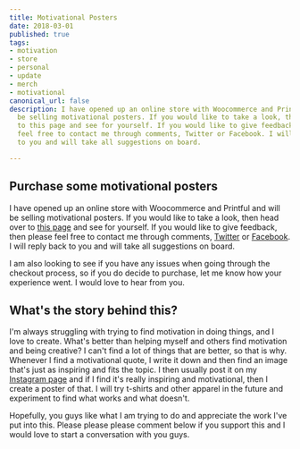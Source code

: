 ```yaml
---
title: Motivational Posters
date: 2018-03-01
published: true
tags:
- motivation
- store
- personal
- update
- merch
- motivational
canonical_url: false
description: I have opened up an online store with Woocommerce and Printful and will
  be selling motivational posters. If you would like to take a look, then head over
  to this page and see for yourself. If you would like to give feedback, then please
  feel free to contact me through comments, Twitter or Facebook. I will reply back
  to you and will take all suggestions on board.

---
```

## Purchase some motivational posters

I have opened up an online store with Woocommerce and Printful and will be selling motivational posters. If you would like to take a look, then head over to [this page](/motivation/) and see for yourself. If you would like to give feedback, then please feel free to contact me through comments, [Twitter](https://twitter.com/MBrooksUK) or [Facebook](https://www.facebook.com/MBrooksDeveloper/). I will reply back to you and will take all suggestions on board.

I am also looking to see if you have any issues when going through the checkout process, so if you do decide to purchase, let me know how your experience went. I would love to hear from you.

## What's the story behind this?

I'm always struggling with trying to find motivation in doing things, and I love to create. What's better than helping myself and others find motivation and being creative? I can't find a lot of things that are better, so that is why. Whenever I find a motivational quote, I write it down and then find an image that's just as inspiring and fits the topic. I then usually post it on my [Instagram page](https://www.instagram.com/mike_d_brooks/) and if I find it's really inspiring and motivational, then I create a poster of that. I will try t-shirts and other apparel in the future and experiment to find what works and what doesn't.

Hopefully, you guys like what I am trying to do and appreciate the work I've put into this. Please please please comment below if you support this and I would love to start a conversation with you guys.